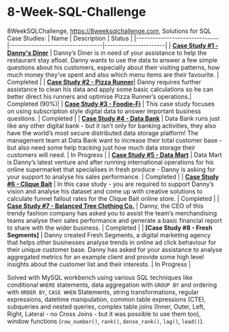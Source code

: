 # 8-Week-SQL-Challenge

8WeekSQLChallenge, https://8weeksqlchallenge.com, Solutions for SQL Case Studies:
| Name                         | Description                      | Status               |
|------------------------------|----------------------------------|----------------------|
| **[Case Study #1 - Danny's Diner](https://github.com/robav112341/8-Week-SQL-Challenge/blob/main/8%20Week%20Challange/ex%201/README.md)** | Danny’s Diner is in need of your assistance to help the restaurant stay afloat. Danny wants to use the data to answer a few simple questions about his customers, especially about their visiting patterns, how much money they’ve spent and also which menu items are their favourite. | Completed |
| **[Case Study #2 - Pizza Runner](https://github.com/robav112341/8-Week-SQL-Challenge/blob/main/8%20Week%20Challange/ex%202/README.md)**| Danny requires further assistance to clean his data and apply some basic calculations so he can better direct his runners and optimise Pizza Runner’s operations.| Completed (90%)|
| **[Case Study #3 - Foodie-Fi](https://github.com/robav112341/8-Week-SQL-Challenge/blob/main/8%20Week%20Challange/ex%203/README.md)** | This case study focuses on using subscription style digital data to answer important business questions. | Completed |
| **[Case Study #4 - Data Bank](https://github.com/robav112341/8-Week-SQL-Challenge/blob/main/8%20Week%20Challange/ex%204/README.md)** | Data Bank runs just like any other digital bank - but it isn’t only for banking activities, they also have the world’s most secure distributed data storage platform! The management team at Data Bank want to increase their total customer base - but also need some help tracking just how much data storage their customers will need. | In Progress |
| **[Case Study #5 - Data Mart](https://github.com/robav112341/8-Week-SQL-Challenge/blob/main/8%20Week%20Challange/ex%205/README.md)** | Data Mart is Danny’s latest venture and after running international operations for his online supermarket that specialises in fresh produce - Danny is asking for your support to analyse his sales performance. | Completed |
| **[Case Study #6 - Clique Bait](https://github.com/robav112341/8-Week-SQL-Challenge/blob/main/8%20Week%20Challange/ex%206/README.md)** | In this case study - you are required to support Danny’s vision and analyse his dataset and come up with creative solutions to calculate funnel fallout rates for the Clique Bait online store. | Completed |
| **[Case Study #7 - Balanced Tree Clothing Co.](https://github.com/robav112341/8-Week-SQL-Challenge/blob/main/8%20Week%20Challange/ex%207/README.md)** | Danny, the CEO of this trendy fashion company has asked you to assist the team’s merchandising teams analyse their sales performance and generate a basic financial report to share with the wider business. | Completed |
| **[Case Study #8 - Fresh Segments]** | Danny created Fresh Segments, a digital marketing agency that helps other businesses analyse trends in online ad click behaviour for their unique customer base. Danny has asked for your assistance to analyse aggregated metrics for an example client and provide some high level insights about the customer list and their interests. | In Progress |

Solved with MySQL workbench using various SQL techniques like conditional `WHERE` statements, data aggregation with `GROUP BY` and ordering with `ORDER BY`, `CASE WHEN` Statements, string transformations, regular expressions, datetime manipulation, common table expressions (CTE), subqueries and nested queries, complex table joins (Inner, Outer, Left, Right, Lateral - no Cross Joins - but it was possible to use them too), window functions (`row_number()`, `rank()`, `dense_rank()`, `lag()`, `lead()`).

